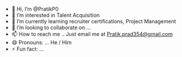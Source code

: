 - 👋 Hi, I’m @PratikP0
- 👀 I’m interested in Talent Acquisition
- 🌱 I’m currently learning recruiter certifications, Project Management
- 💞️ I’m looking to collaborate on ...
- 📫 How to reach me .. Just email me at Pratik.prad354@gmail.com
- 😄 Pronouns: ... He / Him
- ⚡ Fun fact: ...

<!---
PratikP0/PratikP0 is a ✨ special ✨ repository because its `README.md` (this file) appears on your GitHub profile.
You can click the Preview link to take a look at your changes.
--->
